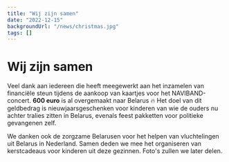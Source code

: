 ```yaml
---
title: "Wij zijn samen"
date: "2022-12-15"
backgroundUrl: "/news/christmas.jpg"
tags: []
---
```


# Wij zijn samen

Veel dank aan iedereen die heeft meegewerkt aan het inzamelen van financiële steun tijdens de aankoop van kaartjes voor het NAVIBAND-concert.
**600 euro** is al overgemaakt naar Belarus 🔥
Het doel van dit geldbedrag is nieuwjaarsgeschenken voor kinderen van wie de ouders nu achter tralies zitten in Belarus,
evenals feest pakketten voor politieke gevangenen zelf.

We danken ook de zorgzame Belarusen voor het helpen van vluchtelingen uit Belarus in Nederland. Samen deden we mee
het organiseren van kerstcadeaus voor kinderen uit deze gezinnen. Foto's zullen we later delen.